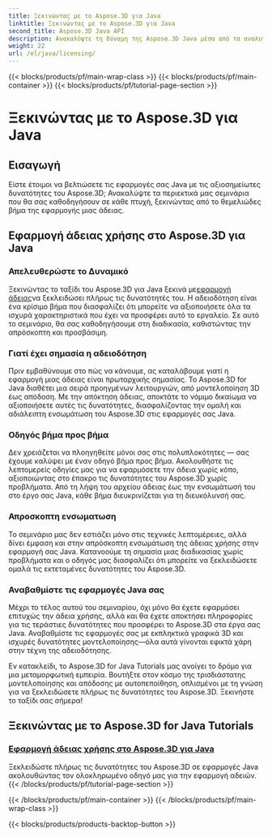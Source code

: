 ```yaml
---
title: Ξεκινώντας με το Aspose.3D για Java
linktitle: Ξεκινώντας με το Aspose.3D για Java
second_title: Aspose.3D Java API
description: Ανακαλύψτε τη δύναμη της Aspose.3D Java μέσα από τα αναλυτικά μας σεμινάρια. Μάθετε πώς να εφαρμόζετε άδειες για να απελευθερώσετε τις πλήρεις δυνατότητες αυτού του ισχυρού εργαλείου Java.
weight: 22
url: /el/java/licensing/
---
```


{{< blocks/products/pf/main-wrap-class >}}
{{< blocks/products/pf/main-container >}}
{{< blocks/products/pf/tutorial-page-section >}}

# Ξεκινώντας με το Aspose.3D για Java

## Εισαγωγή

Είστε έτοιμοι να βελτιώσετε τις εφαρμογές σας Java με τις αξιοσημείωτες δυνατότητες του Aspose.3D; Ανακαλύψτε τα περιεκτικά μας σεμινάρια που θα σας καθοδηγήσουν σε κάθε πτυχή, ξεκινώντας από το θεμελιώδες βήμα της εφαρμογής μιας άδειας.

## Εφαρμογή άδειας χρήσης στο Aspose.3D για Java

### Απελευθερώστε το Δυναμικό

 Ξεκινώντας το ταξίδι του Aspose.3D για Java ξεκινά με[εφαρμογή άδειας](./applying-license-in-aspose-3d/)να ξεκλειδώσει πλήρως τις δυνατότητές του. Η αδειοδότηση είναι ένα κρίσιμο βήμα που διασφαλίζει ότι μπορείτε να αξιοποιήσετε όλα τα ισχυρά χαρακτηριστικά που έχει να προσφέρει αυτό το εργαλείο. Σε αυτό το σεμινάριο, θα σας καθοδηγήσουμε στη διαδικασία, καθιστώντας την απρόσκοπτη και προσβάσιμη.

### Γιατί έχει σημασία η αδειοδότηση

Πριν εμβαθύνουμε στο πώς να κάνουμε, ας καταλάβουμε γιατί η εφαρμογή μιας άδειας είναι πρωταρχικής σημασίας. Το Aspose.3D for Java διαθέτει μια σειρά προηγμένων λειτουργιών, από μοντελοποίηση 3D έως απόδοση. Με την απόκτηση άδειας, αποκτάτε το νόμιμο δικαίωμα να αξιοποιήσετε αυτές τις δυνατότητες, διασφαλίζοντας την ομαλή και αδιάλειπτη ενσωμάτωση του Aspose.3D στις εφαρμογές σας Java.

### Οδηγός βήμα προς βήμα

Δεν χρειάζεται να πλοηγηθείτε μόνοι σας στις πολυπλοκότητες — σας έχουμε καλύψει με έναν οδηγό βήμα προς βήμα. Ακολουθήστε τις λεπτομερείς οδηγίες μας για να εφαρμόσετε την άδεια χωρίς κόπο, αξιοποιώντας στο έπακρο τις δυνατότητες του Aspose.3D χωρίς προβλήματα. Από τη λήψη του αρχείου άδειας έως την ενσωμάτωσή του στο έργο σας Java, κάθε βήμα διευκρινίζεται για τη διευκόλυνσή σας.

### Απροσκοπτη ενσωματωση

Το σεμινάριο μας δεν εστιάζει μόνο στις τεχνικές λεπτομέρειες, αλλά δίνει έμφαση και στην απρόσκοπτη ενσωμάτωση της άδειας χρήσης στην εφαρμογή σας Java. Κατανοούμε τη σημασία μιας διαδικασίας χωρίς προβλήματα και ο οδηγός μας διασφαλίζει ότι μπορείτε να ξεκλειδώσετε ομαλά τις εκτεταμένες δυνατότητες του Aspose.3D.

### Αναβαθμίστε τις εφαρμογές Java σας

Μέχρι το τέλος αυτού του σεμιναρίου, όχι μόνο θα έχετε εφαρμόσει επιτυχώς την άδεια χρήσης, αλλά και θα έχετε αποκτήσει πληροφορίες για τις τεράστιες δυνατότητες που προσφέρει το Aspose.3D στα έργα σας Java. Αναβαθμίστε τις εφαρμογές σας με εκπληκτικά γραφικά 3D και ισχυρές δυνατότητες μοντελοποίησης—όλα αυτά γίνονται εφικτά χάρη στην τέχνη της αδειοδότησης.

Εν κατακλείδι, το Aspose.3D for Java Tutorials μας ανοίγει το δρόμο για μια μεταμορφωτική εμπειρία. Βουτήξτε στον κόσμο της τρισδιάστατης μοντελοποίησης και απόδοσης με αυτοπεποίθηση, οπλισμένοι με τη γνώση για να ξεκλειδώσετε πλήρως τις δυνατότητες του Aspose.3D. Ξεκινήστε το ταξίδι σας σήμερα!
## Ξεκινώντας με το Aspose.3D for Java Tutorials
### [Εφαρμογή άδειας χρήσης στο Aspose.3D για Java](./applying-license-in-aspose-3d/)
Ξεκλειδώστε πλήρως τις δυνατότητες του Aspose.3D σε εφαρμογές Java ακολουθώντας τον ολοκληρωμένο οδηγό μας για την εφαρμογή αδειών.
{{< /blocks/products/pf/tutorial-page-section >}}

{{< /blocks/products/pf/main-container >}}
{{< /blocks/products/pf/main-wrap-class >}}

{{< blocks/products/products-backtop-button >}}

